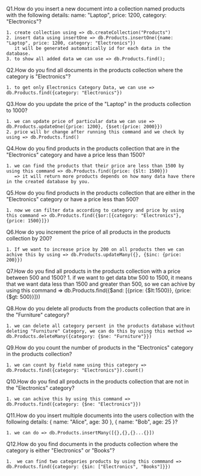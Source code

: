 Q1.How do you insert a new document into a collection named products with the following details: name: "Laptop", price: 1200, category: "Electronics"?

	1. create collection using => db.createCollection("Products")
	2. insert data using insertOne => db.Products.insertOne({name: "Laptop", price: 1200, category: "Electronics"})
	   it will be generated automatically id for each data in the database.
	3. to show all added data we can use => db.Products.find();


Q2.How do you find all documents in the products collection where the category is "Electronics"?

	1. to get only Electronics Category Data, we can use => db.Products.find({category: "Electronics"})


Q3.How do you update the price of the "Laptop" in the products collection to 1000?
	
	1. we can update price of particular data we can use => db.Products.updateOne({price: 1200}, {$set:{price: 2000}})
	2. price will br change after running this command and we check by using => db.Products.find()


Q4.How do you find products in the products collection that are in the "Electronics" category and have a price less than 1500?
	
	1. we can find the products that their price are less than 1500 by using this command => db.Products.find({price: {$lt: 1500}})
	   => it will return more products depends on how many data have there in the created database by you.


Q5.How do you find products in the products collection that are either in the "Electronics" category or have a price less than 500?

	1. now we can filter data according to category and price by using this command => db.Products.find({$or:[{category: "Electronics"},{price: 1500}]})


Q6.How do you increment the price of all products in the products collection by 200?

	1. If we want to increase price by 200 on all products then we can achive this by using => db.Products.updateMany({}, {$inc: {price: 200}})


Q7.How do you find all products in the products collection with a price between 500 and 1500?
	1. if we want to get data btw 500 to 1500, it means that we want data less than 1500 and greater than 500, so we can achive by using this command => db.Products.find({$and: [{price: {$lt:1500}}, {price: {$gt: 500}}]})


Q8.How do you delete all products from the products collection that are in the "Furniture" category?

	1. we can delete all category persent in the products database without deleting "Furniture" Category, we can do this by using this method =>  db.Products.deleteMany({category: {$ne: "Furniture"}})


Q9.How do you count the number of products in the "Electronics" category in the products collection?

	1. we can count by field name using this category => db.Products.find({category: "Electronics"}).count()


Q10.How do you find all products in the products collection that are not in the "Electronics" category?

	1. we can achive this by using this command => db.Products.find({category: {$ne: "Electronics"}})


Q11.How do you insert multiple documents into the users collection with the following details: { name: "Alice", age: 30 }, { name: "Bob", age: 25 }?

	1. we can do => db.Products.insertMany([{},{},{}...{}])


Q12.How do you find documents in the products collection where the category is either "Electronics" or "Books"?

	1.  we can find two categories products by using this commmand => db.Products.find({category: {$in: ["Electronics", "Books"]}})